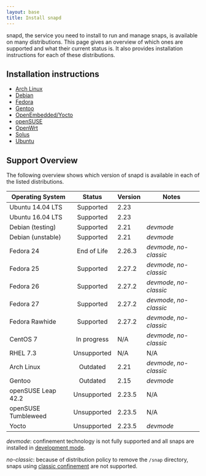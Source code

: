```yaml
---
layout: base
title: Install snapd
---
```


snapd, the service you need to install to run and manage snaps, is available on many distributions. This page gives an overview
of which ones are supported and what their current status is. It also provides installation
instructions for each of these distributions.

## Installation instructions

 * [Arch Linux](install-arch-linux)
 * [Debian](install-debian)
 * [Fedora](install-fedora)
 * [Gentoo](install-gentoo)
 * [OpenEmbedded/Yocto](install-oe-yocto)
 * [openSUSE](install-opensuse)
 * [OpenWrt](install-openwrt)
 * [Solus](install-solus)
 * [Ubuntu](install-ubuntu)

## Support Overview

The following overview shows which version of snapd is available in each of the
listed distributions.

| Operating System    | Status      | Version | Notes                   |
| ------------------- |:-----------:| ------- | ----------------------- |
| Ubuntu 14.04 LTS    | Supported   | 2.23    |                         |
| Ubuntu 16.04 LTS    | Supported   | 2.23    |                         |
| Debian (testing)    | Supported   | 2.21    | _devmode_               |
| Debian (unstable)   | Supported   | 2.21    | _devmode_               |
| Fedora 24           | End of Life | 2.26.3  | _devmode_, _no-classic_ |
| Fedora 25           | Supported   | 2.27.2  | _devmode_, _no-classic_ |
| Fedora 26           | Supported   | 2.27.2  | _devmode_, _no-classic_ |
| Fedora 27           | Supported   | 2.27.2  | _devmode_, _no-classic_ |
| Fedora Rawhide      | Supported   | 2.27.2  | _devmode_, _no-classic_ |
| CentOS 7            | In progress | N/A     | _devmode_, _no-classic_ |
| RHEL 7.3            | Unsupported | N/A     | N/A                     |
| Arch Linux          | Outdated    | 2.21    | _devmode_, _no-classic_ |
| Gentoo              | Outdated    | 2.15    | _devmode_               |
| openSUSE Leap 42.2  | Unsupported | 2.23.5  | N/A                     |
| openSUSE Tumbleweed | Unsupported | 2.23.5  | N/A                     |
| Yocto               | Unsupported | 2.23.5  | _devmode_               |

_devmode_: confinement technology is not fully supported and all snaps are
installed in [development mode](/docs/reference/confinement).

_no-classic_: because of distribution policy to remove the `/snap` directory, snaps
using [classic confinement](/docs/reference/confinement) are not supported.